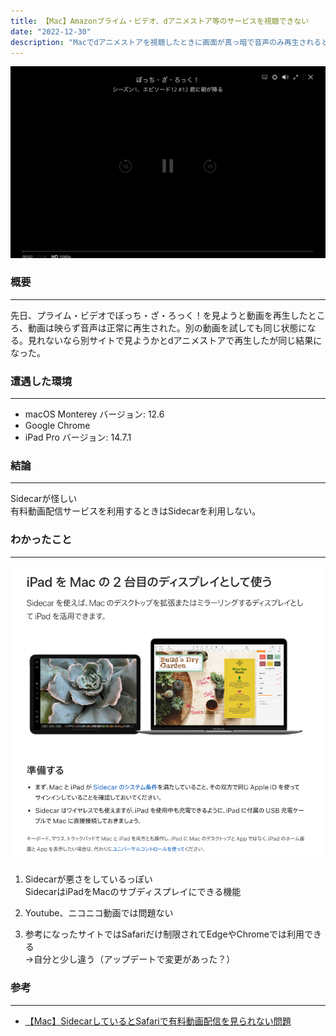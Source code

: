 ```yaml
---
title: 【Mac】Amazonプライム・ビデオ、dアニメストア等のサービスを視聴できない
date: "2022-12-30"
description: "Macでdアニメストアを視聴したときに画面が真っ暗で音声のみ再生されるといった現象に遭遇した。"
---
```


![プライム・ビデオ再生中（Chrome/Cidecar有効）](primevideo.png "プライム・ビデオ再生中（Chrome/Cidecar有効）")

### 概要

---

先日、プライム・ビデオでぼっち・ざ・ろっく！を見ようと動画を再生したところ、動画は映らず音声は正常に再生された。別の動画を試しても同じ状態になる。見れないなら別サイトで見ようかとdアニメストアで再生したが同じ結果になった。

### 遭遇した環境

---

- macOS Monterey バージョン: 12.6
- Google Chrome
- iPad Pro バージョン: 14.7.1

### 結論

---

Sidecarが怪しい
<br>
有料動画配信サービスを利用するときはSidecarを利用しない。

### わかったこと

---

![sidecar](sidecar.png)

1. Sidecarが悪さをしているっぽい<br>SidecarはiPadをMacのサブディスプレイにできる機能

2. Youtube、ニコニコ動画では問題ない

3. 参考になったサイトではSafariだけ制限されてEdgeやChromeでは利用できる<br>→自分と少し違う（アップデートで変更があった？）

### 参考

---

* [【Mac】SidecarしているとSafariで有料動画配信を見られない問題](https://kiritsume.com/safari-sidecar-issue/)